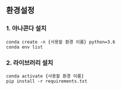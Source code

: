 ## 환경설정

### 1. 아나콘다 설치
```
conda create -n {사용할 환경 이름} python=3.6
conda env list
```
### 2. 라이브러리 설치
```
conda activate {사용할 환경 이름}
pip install -r requirements.txt
```